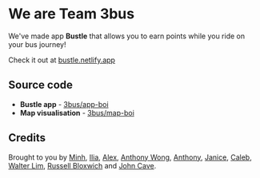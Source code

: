 # We are Team 3bus

We've made app **Bustle** that allows you to earn points while you ride on your bus journey!

Check it out at [bustle.netlify.app](https://bustle.netlify.app/)

## Source code
- **Bustle app** - [3bus/app-boi](https://github.com/3bus/app-boi)
- **Map visualisation** - [3bus/map-boi](https://github.com/3bus/map-boi)

## Credits

Brought to you by [Minh](https://github.com/MinhPhu0304), [Ilia](https://github.com/noway), [Alex](https://github.com/Alxjlv), [Anthony Wong](https://github.com/anthonywongnz), [Anthony](https://github.com/JacobKorn), [Janice](https://standardresume.co/r/ccsjanice), [Caleb](https://github.com/Calebhino), [Walter Lim](https://github.com/waltzaround), [Russell Bloxwich](https://github.com/RussellBloxwich) and [John Cave](https://github.com/johncave).
